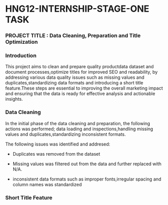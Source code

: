 # HNG12-INTERNSHIP-STAGE-ONE TASK

### PROJECT TITLE : Data Cleaning, Preparation and Title Optimization 

### Introduction

This project aims to clean and prepare quality productdata dataset and document processes,optimize titles for improved SEO and readability, by addressing various data quality issues such as missing values and duplicates,standardizing data formats and introducing a short title feature.These steps are essential to improving the overall marketing impact and ensuring that the data is ready for effective analysis and actionable insights.

### Data Cleaning 

In the initial phase of the data cleaning and preparation, the following actions was performed;
data loading and inspections,handling missing values and duplicates,standardizing inconsistent formats.

The following issues was identified and addresed:

- Duplicates was removed from the dataset

- Missing values was filtered out from the data and further replaced with N/A.

- inconsistent data formats such as improper fonts,irregular spacing and column names was standardized

### Short Title Feature

